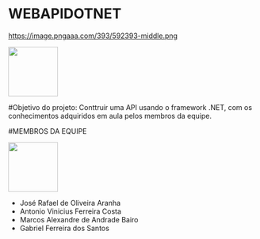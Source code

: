 # WEBAPIDOTNET 
https://image.pngaaa.com/393/592393-middle.png

<img src="https://image.pngaaa.com/393/592393-middle.png" width="100">

#Objetivo do projeto:
Conttruir uma API usando o framework .NET, com os conhecimentos adquiridos em aula pelos membros da equipe.

#MEMBROS DA EQUIPE

<img src="https://media.gazetadopovo.com.br/2020/11/10141700/400x400-1.png" width="100">

- José Rafael de Oliveira Aranha
- Antonio Vinicius Ferreira Costa
- Marcos Alexandre de Andrade Bairo
- Gabriel Ferreira dos Santos
